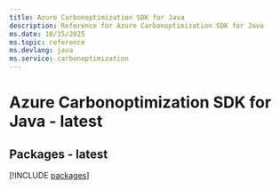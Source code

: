```yaml
---
title: Azure Carbonoptimization SDK for Java
description: Reference for Azure Carbonoptimization SDK for Java
ms.date: 10/15/2025
ms.topic: reference
ms.devlang: java
ms.service: carbonoptimization
---
```

# Azure Carbonoptimization SDK for Java - latest
## Packages - latest
[!INCLUDE [packages](carbonoptimization-index.md)]